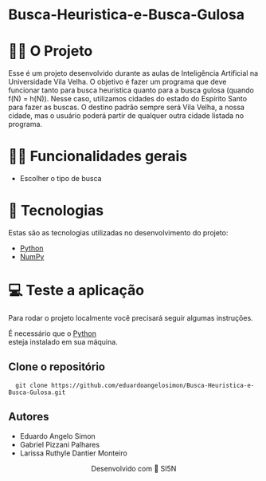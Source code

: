 # Busca-Heuristica-e-Busca-Gulosa

# 👷🏻 O Projeto

Esse é um projeto desenvolvido durante as aulas de Inteligência Artificial na Universidade Vila Velha. O objetivo é fazer um programa que deve funcionar tanto para busca heurística quanto para a busca gulosa (quando f(N) = h(N)). Nesse caso, utilizamos cidades do estado do Espírito Santo para fazer as buscas. O destino padrão sempre será Vila Velha, a nossa cidade, mas o usuário poderá partir de qualquer outra cidade listada no programa.


# 🤳🏻 Funcionalidades gerais

- Escolher o tipo de busca

# 🚀 Tecnologias

Estas são as tecnologias utilizadas no desenvolvimento do projeto:

- <a href="https://www.python.org/" target="_blank">Python</a> <br>
- <a href="https://numpy.org/" target="_blank">NumPy</a> <br>

# 💻 Teste a aplicação

Para rodar o projeto localmente você precisará seguir algumas instruções. <br>

É necessário que o <a href="https://www.python.org/" target="_blank">Python</a> <br> esteja instalado em sua máquina. <br>

## Clone o repositório

```
  git clone https://github.com/eduardoangelosimon/Busca-Heuristica-e-Busca-Gulosa.git
```

## Autores

- Eduardo Angelo Simon
- Gabriel Pizzani Palhares
- Larissa Ruthyle Dantier Monteiro

<div align="center">
  <p>Desenvolvido com 💙  SI5N</p> <br>
</div>
